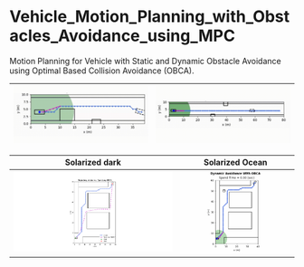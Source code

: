 # Vehicle_Motion_Planning_with_Obstacles_Avoidance_using_MPC
Motion Planning for Vehicle with Static and Dynamic Obstacle Avoidance using Optimal Based Collision Avoidance (OBCA).

|![demo1](https://github.com/tg623623nana/Vehicle_Motion_Planning_with_Obstacles_Avoidance_using_MPC/blob/main/images/OBCA_dynObs_demo1.gif?raw=true)|![demo11](https://github.com/tg623623nana/Vehicle_Motion_Planning_with_Obstacles_Avoidance_using_MPC/blob/main/images/OBCA_dynObs_demo11.gif?raw=true)|
|:-:|:-:|

Solarized dark             |  Solarized Ocean
:-------------------------:|:-------------------------:
<img src="images/aStar_VS_openLoopOBCA.png">  |  <img src="images/FullDim_dynObsAvoid_demo9_N5_SensorDis8_terminalDis%20=%204_N_83_ulimit_0.60_0.52.gif">
